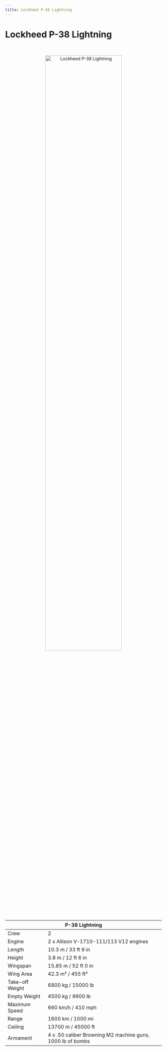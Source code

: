 ```yaml
---
title: Lockheed P-38 Lightning
---
```


<h1 class="center-header">Lockheed P-38 Lightning</h1>

<br>

<p align="center">
  <img src="https://www.thoughtco.com/thmb/PY3527xXfk5kw3IGwRTs_gcLSlg=/1500x0/filters:no_upscale():max_bytes(150000):strip_icc()/P-38-Lightning-56a61a9c5f9b58b7d0dfebfb.jpg" alt="Lockheed P-38 Lightning" width="70%">
</p>

<br>

<table class="table_component">
  <thead>
    <tr>
      <th colspan="2" class="header">P-38 Lightning</th>
    </tr>
  </thead>
  <tbody>
    <tr>
      <td>Crew</td>
      <td>2</td>
    </tr>
    <tr>
      <td>Engine</td>
      <td>2 x Allison V-1710-111/113 V12 engines</td>
    </tr>
    <tr>
      <td>Length</td>
      <td>10.3 m / 33 ft 9 in</td>
    </tr>
    <tr>
      <td>Height</td>
      <td>3.8 m / 12 ft 6 in</td>
    </tr>
    <tr>
      <td>Wingspan</td>
      <td>15.85 m / 52 ft 0 in</td>
    </tr>
    <tr>
      <td>Wing Area</td>
      <td>42.3 m² / 455 ft²</td>
    </tr>
    <tr>
      <td>Take-off Weight</td>
      <td>6800 kg / 15000 lb</td>
    </tr>
    <tr>
      <td>Empty Weight</td>
      <td>4500 kg / 9900 lb</td>
    </tr>
    <tr>
      <td>Maximum Speed</td>
      <td>660 km/h / 410 mph</td>
    </tr>
    <tr>
      <td>Range</td>
      <td>1600 km / 1000 mi</td>
    </tr>
    <tr>
      <td>Ceiling</td>
      <td>13700 m / 45000 ft</td>
    </tr>
    <tr>
      <td>Armament</td>
      <td>4 x .50 caliber Browning M2 machine guns, 1000 lb of bombs</td>
    </tr>
  </tbody>
</table>